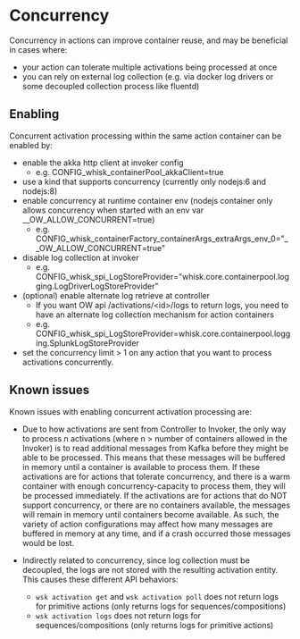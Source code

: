 # Concurrency

Concurrency in actions can improve container reuse, and may be beneficial in cases where:

* your action can tolerate multiple activations being processed at once
* you can rely on external log collection (e.g. via docker log drivers or some decoupled collection process like fluentd)

## Enabling

Concurrent activation processing within the same action container can be enabled by:

* enable the akka http client at invoker config
  * e.g. CONFIG_whisk_containerPool_akkaClient=true
* use a kind that supports concurrency (currently only nodejs:6 and nodejs:8)
* enable concurrency at runtime container env (nodejs container only allows concurrency when started with an env var __OW_ALLOW_CONCURRENT=true)
  * e.g. CONFIG_whisk_containerFactory_containerArgs_extraArgs_env_0="__OW_ALLOW_CONCURRENT=true"
* disable log collection at invoker
  * e.g. CONFIG_whisk_spi_LogStoreProvider="whisk.core.containerpool.logging.LogDriverLogStoreProvider"
* (optional) enable alternate log retrieve at controller
  * If you want OW api /activations/\<id\>/logs to return logs, you need to have an alternate log collection mechanism for action containers
  * e.g. CONFIG_whisk_spi_LogStoreProvider=whisk.core.containerpool.logging.SplunkLogStoreProvider
* set the concurrency limit > 1 on any action that you want to process activations concurrently.


## Known issues 

Known issues with enabling concurrent activation processing are: 

* Due to how activations are sent from Controller to Invoker, the only way to process n activations (where n > number of containers allowed in the Invoker) is to read additional messages from Kafka before they might be able to be processed. 
This means that these messages will be buffered in memory until a container is available to process them. If these activations are for actions that tolerate concurrency, and there is a warm container with enough concurrency-capacity to process them, they will be processed immediately. 
If the activations are for actions that do NOT support concurrency, or there are no containers available, the messages will remain in memory until containers become available. As such, the variety of action configurations may affect how many messages are buffered in memory at any time, and if a crash occurred those messages would be lost.  
  
* Indirectly related to concurrency, since log collection must be decoupled, the logs are not stored with the resulting activation entity. This causes these different API behaviors:
  * `wsk activation get` and `wsk activation poll` does not return logs for primitive actions (only returns logs for sequences/compositions)
  * `wsk activation logs` does not return logs for sequences/compositions (only returns logs for primitive actions)